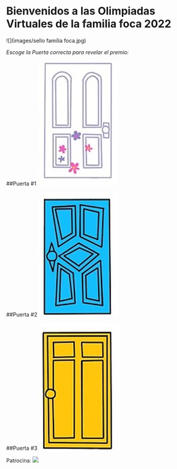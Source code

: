 # Bienvenidos a las Olimpiadas Virtuales de la familia foca 2022

![](images/sello familia foca.jpg)

*Escoge la Puerta correcta para revelar el premio:*


##Puerta #1
[![](images/Puerta1.jpg)](http://chickenonaraft.com/)


##Puerta #2
[![](images/Puerta2.jpg)](https://www.youtube.com/watch?v=sMmjSE_d6J0)

##Puerta #3
[![](images/Puerta3.jpg)](https://www.jigsawplanet.com/?rc=play&pid=29816d82beb2)



Patrocina:
![](images/Rompiñones.png.jpg)

